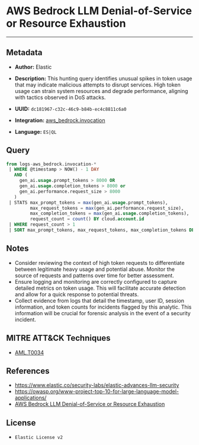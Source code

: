 # AWS Bedrock LLM Denial-of-Service or Resource Exhaustion

---

## Metadata

- **Author:** Elastic
- **Description:** This hunting query identifies unusual spikes in token usage that may indicate malicious attempts to disrupt services. High token usage can strain system resources and degrade performance, aligning with tactics observed in DoS attacks.

- **UUID:** `dc181967-c32c-46c9-b84b-ec4c8811c6a0`
- **Integration:** [aws_bedrock.invocation](https://docs.elastic.co/integrations/aws_bedrock)
- **Language:** `ES|QL`

## Query

```sql
from logs-aws_bedrock.invocation-*
 | WHERE @timestamp > NOW() - 1 DAY
   AND (
     gen_ai.usage.prompt_tokens > 8000 OR
     gen_ai.usage.completion_tokens > 8000 or
     gen_ai.performance.request_size > 8000
   )
 | STATS max_prompt_tokens = max(gen_ai.usage.prompt_tokens),
         max_request_tokens = max(gen_ai.performance.request_size),
         max_completion_tokens = max(gen_ai.usage.completion_tokens),
         request_count = count() BY cloud.account.id
 | WHERE request_count > 1
 | SORT max_prompt_tokens, max_request_tokens, max_completion_tokens DESC
```

## Notes

- Consider reviewing the context of high token requests to differentiate between legitimate heavy usage and potential abuse. Monitor the source of requests and patterns over time for better assessment.
- Ensure logging and monitoring are correctly configured to capture detailed metrics on token usage. This will facilitate accurate detection and allow for a quick response to potential threats.
- Collect evidence from logs that detail the timestamp, user ID, session information, and token counts for incidents flagged by this analytic. This information will be crucial for forensic analysis in the event of a security incident.
## MITRE ATT&CK Techniques

- [AML.T0034](https://atlas.mitre.org/techniques/AML.T0034)
## References

- https://www.elastic.co/security-labs/elastic-advances-llm-security
- https://owasp.org/www-project-top-10-for-large-language-model-applications/
- [AWS Bedrock LLM Denial-of-Service or Resource Exhaustion](../queries/aws_bedrock_dos_resource_exhaustion_detection.toml)

## License

- `Elastic License v2`
